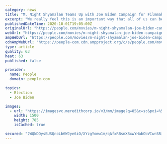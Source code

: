 ```yaml
---
category: news
title: "M. Night Shyamalan Teams Up with Joe Biden Campaign for Filmmaking Contest to Encourage Voting"
excerpt: "We really feel this is an important way that all of us can be a part of this incredible moment in history,” M. Night Shyamalan said of the contest"
publishedDateTime: 2020-10-01T19:05:00Z
originalUrl: "https://people.com/movies/m-night-shyamalan-joe-biden-campaign-filmmaking-contest-encourage-voting/"
webUrl: "https://people.com/movies/m-night-shyamalan-joe-biden-campaign-filmmaking-contest-encourage-voting/"
ampWebUrl: "https://people.com/movies/m-night-shyamalan-joe-biden-campaign-filmmaking-contest-encourage-voting/?amp=true"
cdnAmpWebUrl: "https://people-com.cdn.ampproject.org/c/s/people.com/movies/m-night-shyamalan-joe-biden-campaign-filmmaking-contest-encourage-voting/?amp=true"
type: article
quality: 63
heat: 63
published: false

provider:
  name: People
  domain: people.com

topics:
  - Election
  - Joe Biden

images:
  - url: "https://imagesvc.meredithcorp.io/v3/mm/image?q=85&c=sc&poi=%5B405%2C380%5D&w=1500&h=785&url=https%3A%2F%2Fstatic.onecms.io%2Fwp-content%2Fuploads%2Fsites%2F20%2F2020%2F10%2F01%2FM-Night-Shyamalan-Joe-Biden.jpg"
    width: 1500
    height: 785
    isCached: true

secured: "2WQkDDysBUSQnoLb6WJye6iO/XYzgYomw1m/qAfxRBsmX8xwYHabObVIwnSRi/V77T9dxTL1AH8q27aQyGQFQEdzkC3wE6Timh7UePS3uDAei9LauOJqHGfyvuDR3+QNtByV/I8/0Ql2YpprTm1Drm8xZZLKkOZYvD7UhWjPc/4AYVT8WW2KxhJ+hYcqfhoD2nCU4TjRBvUsP+kz2ozte2fzmIeOV2dwBe48n+v9nfyFxVkd3wTm268N/Cl6TZYyFS4iWS5+0/ZIjTe3MnExQJkek4PxY5ureMVNUJ+jqEEcSq/OH+qWyEqnh0vWkWjc5Xa/oxWu+LGeGLuqx+yV73oCoOzhRKbNmmt42Xvw00Y=;9TDadnU8d5gSjpN8jByFkQ=="
---
```



